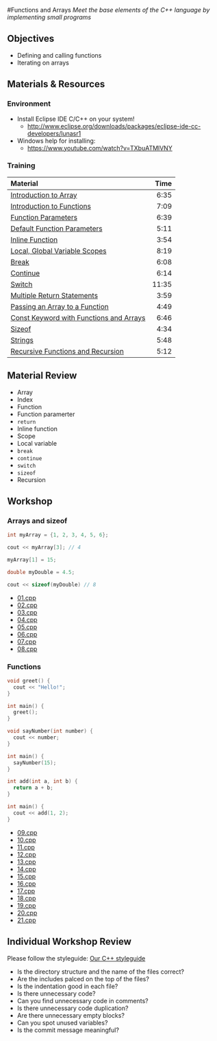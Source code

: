 #Functions and Arrays
*Meet the base elements of the C++ language by implementing small programs*

## Objectives
 - Defining and calling functions
 - Iterating on arrays

## Materials & Resources
### Environment
 - Install Eclipse IDE C/C++ on your system!
	- http://www.eclipse.org/downloads/packages/eclipse-ide-cc-developers/lunasr1
 - Windows help for installing:
	- https://www.youtube.com/watch?v=TXbuATMlVNY

### Training
| Material | Time |
|:---------|-----:|
| [Introduction to Array](https://www.youtube.com/watch?v=odTejLbwbnc) | 6:35 |
| [Introduction to Functions](https://www.youtube.com/watch?v=4bgabzer4OE) | 7:09 |
| [Function Parameters](https://www.youtube.com/watch?v=WqukJuBnLQU) | 6:39 |
| [Default Function Parameters](https://www.youtube.com/watch?v=QHk_hg5NOU4) | 5:11 |
| [Inline Function](https://www.youtube.com/watch?v=TGwl3tJYFRg) | 3:54 |
| [Local, Global Variable Scopes](https://www.youtube.com/watch?v=kMdoS47ySjs) | 8:19 |
| [Break](https://www.youtube.com/watch?v=S6WkTenfEHk) | 6:08 |
| [Continue](https://www.youtube.com/watch?v=VYEhDnQ-2mE) | 6:14 |
| [Switch](https://www.youtube.com/watch?v=AqV9_7c9X7s) | 11:35 |
| [Multiple Return Statements](https://www.youtube.com/watch?v=jNfSTNrGItM) | 3:59 |
| [Passing an Array to a Function](https://www.youtube.com/watch?v=mnaD9bH6y6A) | 4:49 |
| [Const Keyword with Functions and Arrays](https://www.youtube.com/watch?v=SVggWRRzPRE) | 6:46 |
| [Sizeof](https://www.youtube.com/watch?v=QXPh65KtDPw) | 4:34 |
| [Strings](https://www.youtube.com/watch?v=3-v_RigflHs) | 5:48 |
| [Recursive Functions and Recursion](https://www.youtube.com/watch?v=bmTn2mkfxuE) | 5:12 |

## Material Review
 - Array
 - Index
 - Function
 - Function paramerter
 - `return`
 - Inline function
 - Scope
 - Local variable
 - `break`
 - `continue`
 - `switch`
 - `sizeof`
 - Recursion

## Workshop
### Arrays and sizeof
```cpp
int myArray = {1, 2, 3, 4, 5, 6};

cout << myArray[3]; // 4

myArray[1] = 15;

double myDouble = 4.5;

cout << sizeof(myDouble) // 8

```
 - [01.cpp](workshop/01.cpp)
 - [02.cpp](workshop/02.cpp)
 - [03.cpp](workshop/03.cpp)
 - [04.cpp](workshop/04.cpp)
 - [05.cpp](workshop/05.cpp)
 - [06.cpp](workshop/06.cpp)
 - [07.cpp](workshop/07.cpp)
 - [08.cpp](workshop/08.cpp)

### Functions
```cpp
void greet() {
  cout << "Hello!";
}

int main() {
  greet();
}
```

```cpp
void sayNumber(int number) {
  cout << number;
}

int main() {
  sayNumber(15);
}
```

```cpp
int add(int a, int b) {
  return a + b;
}

int main() {
  cout << add(1, 2);
}
```
 - [09.cpp](workshop/09.cpp)
 - [10.cpp](workshop/10.cpp)
 - [11.cpp](workshop/11.cpp)
 - [12.cpp](workshop/12.cpp)
 - [13.cpp](workshop/13.cpp)
 - [14.cpp](workshop/14.cpp)
 - [15.cpp](workshop/15.cpp)
 - [16.cpp](workshop/16.cpp)
 - [17.cpp](workshop/17.cpp)
 - [18.cpp](workshop/18.cpp)
 - [19.cpp](workshop/19.cpp)
 - [20.cpp](workshop/20.cpp)
 - [21.cpp](workshop/21.cpp)


## Individual Workshop Review
Please follow the styleguide: [Our C++ styleguide](../../styleguide/cpp.md)

 - Is the directory structure and the name of the files correct?
 - Are the includes palced on the top of the files?
 - Is the indentation good in each file?
 - Is there unnecessary code?
 - Can you find unnecessary code in comments?
 - Is there unnecessary code duplication?
 - Are there unnecessary empty blocks?
 - Can you spot unused variables?
 - Is the commit message meaningful?

